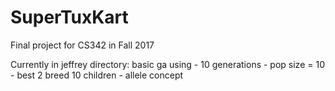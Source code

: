# SuperTuxKart

Final project for CS342 in Fall 2017

Currently in jeffrey directory:
	basic ga using 
		- 10 generations
		- pop size = 10
		- best 2 breed 10 children
		- allele concept
